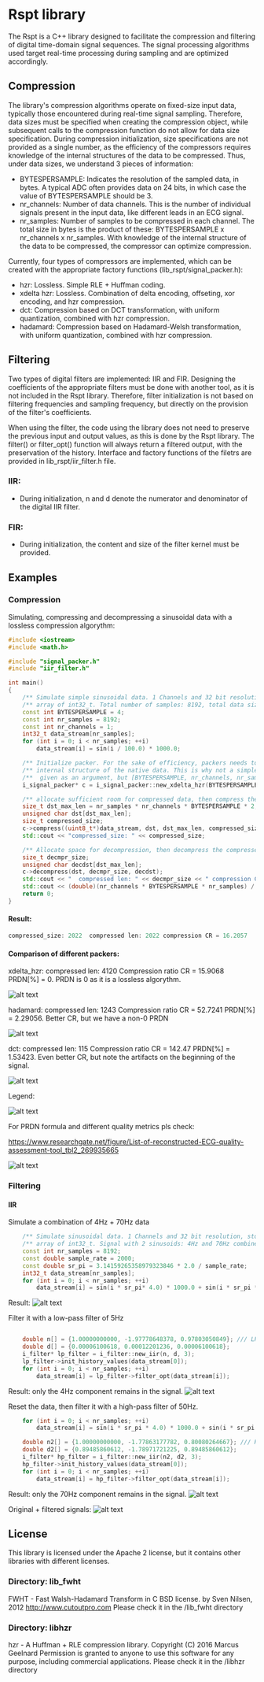 # Rspt library

The Rspt is a C++ library designed to facilitate the compression and filtering of digital time-domain signal sequences. The signal processing algorithms used target real-time processing during sampling and are optimized accordingly.

## Compression

The library's compression algorithms operate on fixed-size input data, typically those encountered during real-time signal sampling. Therefore, data sizes must be specified when creating the compression object, while subsequent calls to the compression function do not allow for data size specification.
During compression initialization, size specifications are not provided as a single number, as the efficiency of the compressors requires knowledge of the internal structures of the data to be compressed. Thus, under data sizes, we understand 3 pieces of information:
- BYTESPERSAMPLE: Indicates the resolution of the sampled data, in bytes. A typical ADC often provides data on 24 bits, in which case the value of BYTESPERSAMPLE should be 3.
- nr_channels: Number of data channels. This is the number of individual signals present in the input data, like different leads in an ECG signal.
- nr_samples: Number of samples to be compressed in each channel.
The total size in bytes is the product of these: BYTESPERSAMPLE x nr_channels x nr_samples. With knowledge of the internal structure of the data to be compressed, the compressor can optimize compression.

Currently, four types of compressors are implemented, which can be created with the appropriate factory functions (lib_rspt/signal_packer.h):
- hzr: Lossless. Simple RLE + Huffman coding.
- xdelta hzr: Lossless. Combination of delta encoding, offseting, xor encoding, and hzr compression.
- dct: Compression based on DCT transformation, with uniform quantization, combined with hzr compression.
- hadamard: Compression based on Hadamard-Welsh transformation, with uniform quantization, combined with hzr compression.

## Filtering

Two types of digital filters are implemented: IIR and FIR.
Designing the coefficients of the appropriate filters must be done with another tool, as it is not included in the Rspt library. Therefore, filter initialization is not based on filtering frequencies and sampling frequency, but directly on the provision of the filter's coefficients.

When using the filter, the code using the library does not need to preserve the previous input and output values, as this is done by the Rspt library. The filter() or filter_opt() function will always return a filtered output, with the preservation of the history.
Interface and factory functions of the filetrs are provided in lib_rspt/iir_filter.h file.

### IIR:
- During initialization, n and d denote the numerator and denominator of the digital IIR filter.

### FIR:
- During initialization, the content and size of the filter kernel must be provided.

## Examples

### Compression

Simulating, compressing and decompressing a sinusoidal data with a lossless compression algorythm:

```cpp
#include <iostream>
#include <math.h>

#include "signal_packer.h"
#include "iir_filter.h"

int main()
{
    /** Simulate simple sinusoidal data. 1 Channels and 32 bit resolution, stored in an */
    /** array of int32_t. Total number of samples: 8192, total data size: 32768 Bytes. */
    const int BYTESPERSAMPLE = 4;
    const int nr_samples = 8192;
    const int nr_channels = 1;
    int32_t data_stream[nr_samples];
    for (int i = 0; i < nr_samples; ++i)
        data_stream[i] = sin(i / 100.0) * 1000.0;

    /** Initialize packer. For the sake of efficiency, packers needs to know about the */
    /** internal structure of the native data. This is why not a simple [size] is */
    /**  given as an argument, but [BYTESPERSAMPLE, nr_channels, nr_samples] */
    i_signal_packer* c = i_signal_packer::new_xdelta_hzr(BYTESPERSAMPLE, nr_channels, nr_samples);

    /** allocate sufficient room for compressed data, then compress the data */
    size_t dst_max_len = nr_samples * nr_channels * BYTESPERSAMPLE * 2;
    unsigned char dst[dst_max_len];
    size_t compressed_size;
    c->compress((uint8_t*)data_stream, dst, dst_max_len, compressed_size);
    std::cout << "compressed_size: " << compressed_size;

    /** Allocate space for decompression, then decompress the compressed data. */
    size_t decmpr_size;
    unsigned char decdst[dst_max_len];
    c->decompress(dst, decmpr_size, decdst);
    std::cout << "  compressed len: " << decmpr_size << " compression CR = ";
    std::cout << (double)(nr_channels * BYTESPERSAMPLE * nr_samples) / decmpr_size << std::endl;
    return 0;
}
```

#### Result:

```cpp
compressed_size: 2022  compressed len: 2022 compression CR = 16.2057
```

#### Comparison of different packers:

xdelta_hzr: compressed len: 4120 Compression ratio CR = 15.9068 PRDN[%] = 0. PRDN is 0 as it is a lossless algorythm.

![alt text](https://github.com/tamask1s/rspt/blob/main/lib_rspt_doc/compression_xdelta_hzr.png)

hadamard: compressed len: 1243 Compression ratio CR = 52.7241 PRDN[%] = 2.29056. Better CR, but we have a non-0 PRDN

![alt text](https://github.com/tamask1s/rspt/blob/main/lib_rspt_doc/compression_hadamard.png)

dct: compressed len: 115 Compression ratio CR = 142.47 PRDN[%] = 1.53423. Even better CR, but note the artifacts on the beginning of the signal.

![alt text](https://github.com/tamask1s/rspt/blob/main/lib_rspt_doc/compression_dct.png)

Legend:

![alt text](https://github.com/tamask1s/rspt/blob/main/lib_rspt_doc/legend_.png)

For PRDN formula and different quality metrics pls check:

https://www.researchgate.net/figure/List-of-reconstructed-ECG-quality-assessment-tool_tbl2_269935665

![alt text](https://github.com/tamask1s/rspt/blob/main/lib_rspt_doc/compression_dct_ecg.png)

### Filtering

#### IIR

Simulate a combination of 4Hz + 70Hz data

```cpp
    /** Simulate sinusoidal data. 1 Channels and 32 bit resolution, stored in an */
    /** array of int32_t. Signal with 2 sinusoids: 4Hz and 70Hz combined. */
    const int nr_samples = 8192;
    const double sample_rate = 2000;
    const double sr_pi = 3.14159265358979323846 * 2.0 / sample_rate;
    int32_t data_stream[nr_samples];
    for (int i = 0; i < nr_samples; ++i)
        data_stream[i] = sin(i * sr_pi* 4.0) * 1000.0 + sin(i * sr_pi * 70.0) * 1000.0;
```
Result:
![alt text](https://github.com/tamask1s/rspt/blob/main/lib_rspt_doc/filtering_orig.png)

Filter it with a low-pass filter of 5Hz

```cpp

    double n[] = {1.00000000000, -1.97778648378, 0.97803050849}; /// LP 5Hz @ 2kSps
    double d[] = {0.00006100618, 0.00012201236, 0.00006100618};
    i_filter* lp_filter = i_filter::new_iir(n, d, 3);
    lp_filter->init_history_values(data_stream[0]);
    for (int i = 0; i < nr_samples; ++i)
        data_stream[i] = lp_filter->filter_opt(data_stream[i]);
```

Result: only the 4Hz component remains in the signal.
![alt text](https://github.com/tamask1s/rspt/blob/main/lib_rspt_doc/filtering_lp.png)

Reset the data, then filter it with a high-pass filter of 50Hz.
```cpp
    for (int i = 0; i < nr_samples; ++i)
        data_stream[i] = sin(i * sr_pi * 4.0) * 1000.0 + sin(i * sr_pi * 70.0) * 1000.0;

    double n2[] = {1.00000000000, -1.77863177782, 0.80080264667}; /// HP 50Hz @ 2kSps
    double d2[] = {0.89485860612, -1.78971721225, 0.89485860612};
    i_filter* hp_filter = i_filter::new_iir(n2, d2, 3);
    hp_filter->init_history_values(data_stream[0]);
    for (int i = 0; i < nr_samples; ++i)
        data_stream[i] = hp_filter->filter_opt(data_stream[i]);
```
Result: only the 70Hz component remains in the signal.
![alt text](https://github.com/tamask1s/rspt/blob/main/lib_rspt_doc/filtering_hp.png)

Original + filtered signals:
![alt text](https://github.com/tamask1s/rspt/blob/main/lib_rspt_doc/filtering_hp_all.png)

## License

This library is licensed under the Apache 2 license, but it contains other libraries with different licenses.

### Directory: lib_fwht
 FWHT - Fast Walsh-Hadamard Transform in C
 BSD license.
 by Sven Nilsen, 2012
 http://www.cutoutpro.com
 Please check it in the /lib_fwht directory

### Directory: libhzr 
 hzr - A Huffman + RLE compression library.
 Copyright (C) 2016 Marcus Geelnard
 Permission is granted to anyone to use this software for any purpose, including commercial applications.
 Please check it in the /libhzr directory
